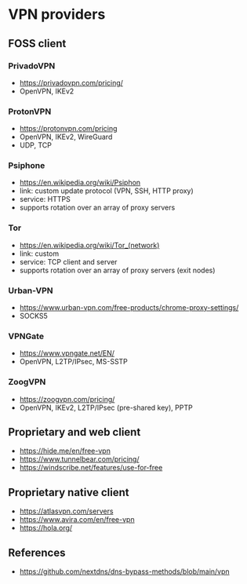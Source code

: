 # VPN providers

## FOSS client

### PrivadoVPN

* https://privadovpn.com/pricing/
* OpenVPN, IKEv2

### ProtonVPN

* https://protonvpn.com/pricing
* OpenVPN, IKEv2, WireGuard
* UDP, TCP

### Psiphone

* https://en.wikipedia.org/wiki/Psiphon
* link: custom update protocol (VPN, SSH, HTTP proxy)
* service: HTTPS
* supports rotation over an array of proxy servers

### Tor

* https://en.wikipedia.org/wiki/Tor_(network)
* link: custom
* service: TCP client and server
* supports rotation over an array of proxy servers (exit nodes)

### Urban-VPN

* https://www.urban-vpn.com/free-products/chrome-proxy-settings/
* SOCKS5

### VPNGate

* https://www.vpngate.net/EN/
* OpenVPN, L2TP/IPsec, MS-SSTP

### ZoogVPN

* https://zoogvpn.com/pricing/
* OpenVPN, IKEv2, L2TP/IPsec (pre-shared key), PPTP

## Proprietary and web client

* https://hide.me/en/free-vpn
* https://www.tunnelbear.com/pricing/
* https://windscribe.net/features/use-for-free

## Proprietary native client

* https://atlasvpn.com/servers
* https://www.avira.com/en/free-vpn
* https://hola.org/

## References

* https://github.com/nextdns/dns-bypass-methods/blob/main/vpn
